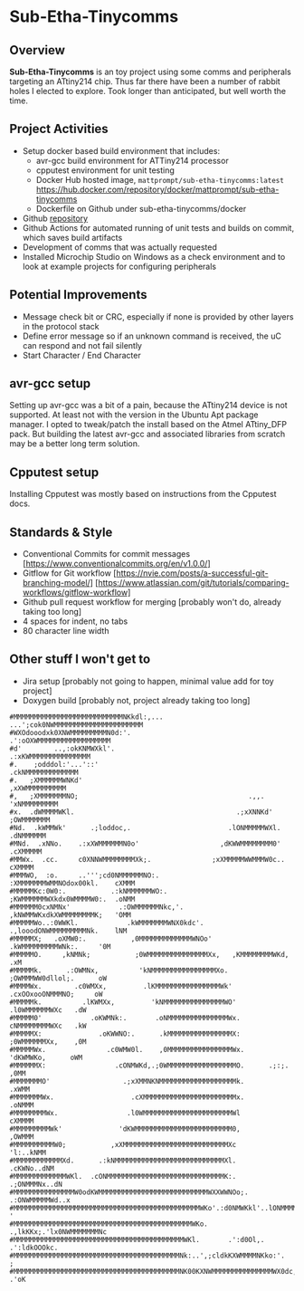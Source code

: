 # Sub-Etha-Tinycomms

## Overview

**Sub-Etha-Tinycomms** is an toy project using some comms and peripherals
targeting an ATtiny214 chip. Thus far there have been a number of rabbit holes I
elected to explore. Took longer than anticipated, but well worth the time.

## Project Activities

- Setup docker based build environment that includes:
  - avr-gcc build environment for ATTiny214 processor
  - cpputest environment for unit testing
  - Docker Hub hosted image, `mattprompt/sub-etha-tinycomms:latest`
    https://hub.docker.com/repository/docker/mattprompt/sub-etha-tinycomms
  - Dockerfile on Github under sub-etha-tinycomms/docker
- Github [repository](https://github.com/mattprompt/sub-etha-tinycomms)
- Github Actions for automated running of unit tests and builds on commit, which
  saves build artifacts
- Development of comms that was actually requested
- Installed Microchip Studio on Windows as a check environment and to look at
  example projects for configuring peripherals

## Potential Improvements

- Message check bit or CRC, especially if none is provided by other layers in
  the protocol stack
- Define error message so if an unknown command is received, the uC can respond
  and not fail silently
- Start Character / End Character

## avr-gcc setup

Setting up avr-gcc was a bit of a pain, because the ATtiny214 device is not
supported. At least not with the version in the Ubuntu Apt package manager. I
opted to tweak/patch the install based on the Atmel ATtiny_DFP pack. But
building the latest avr-gcc and associated libraries from scratch may be a
better long term solution.

## Cpputest setup

Installing Cpputest was mostly based on instructions from the Cpputest docs.

## Standards & Style

- Conventional Commits for commit messages
  [https://www.conventionalcommits.org/en/v1.0.0/]
- Gitflow for Git workflow
  [https://nvie.com/posts/a-successful-git-branching-model/]
  [https://www.atlassian.com/git/tutorials/comparing-workflows/gitflow-workflow]
- Github pull request workflow for merging [probably won't do, already taking
  too long]
- 4 spaces for indent, no tabs
- 80 character line width

## Other stuff I won't get to

- Jira setup [probably not going to happen, minimal value add for toy project]
- Doxygen build [probably not, project already taking too long]

```
#MMMMMMMMMMMMMMMMMMMMMMMMMMMNKkdl:,...         ...';cok0NWMMMMMMMMMMMMMMMMMMMMMM
#WXOdooodxk0XNWMMMMMMMMMN0d:'.                         .':oOXWMMMMMMMMMMMMMMMMMM
#d'        ..,:okKNMWXkl'.                                  .:xKWMMMMMMMMMMMMMMM
#.    ;odddol:'...'::'                                         .ckNMMMMMMMMMMMMM
#.   ;XMMMMMMWNKd'                                                ,xXWMMMMMMMMMM
#,   ;XMMMMMMMNO;                                          .,,.     'xNMMMMMMMMM
#x.  .dWMMMMWKl.                                        .;xXNNKd'     ;OWMMMMMMM
#Nd.  .kWMMWk'      .;loddoc,.                        .lONMMMMMWXl.    .dNMMMMMM
#MNd.  .xNNo.    .:xXWMMMMMMN0o'                    ,dKWWMMMMMMMM0'     .cXMMMMM
#MMWx.  .cc.     c0XNNWMMMMMMMMXk;.               ;xXMMMMMWWMMMW0c..      cXMMMM
#MMMWO,  :o.     ..''';cd0NMMMMMMNO:.            :XMMMMMMMWMMNOdox00kl.    cXMMM
#MMMMMKc:0W0:.           .:kNMMMMMMWO:.          ;KWMMMMMMWXkdx0WMMMMW0:.  .oNMM
#MMMMMM0cxNMNx'            .:OWMMMMMMNkc,'.       ,kNWMMWKxdkXWMMMMMMMMK;   'OMM
#MMMMMWo..:0WWKl.            .kWMMMMMMMWNX0kdc'.   .,looodONWMMMMMMMMMNk.    lNM
#MMMMMX;   .oXMW0:.           ,0MMMMMMMMMMMMMWNOo'     .kWMMMMMMMMMWNk:.     '0M
#MMMMMO.     ,kNMNk;           ;0WMMMMMMMMMMMMMMMXx,   ,KMMMMMMMMWKd,        .xM
#MMMMMk.      .:OWMNx,          'kNMMMMMMMMMMMMMMMMXo.  ;OWMMMWW0dllol;.      oW
#MMMMWx.        .c0WMXx,         .lKMMMMMMMMMMMMMMMMWk'  .cxOOxooONMMMNO;     oW
#MMMMMk.          .lKWMXx,         'kNMMMMMMMMMMMMMMMWO'     .l0WMMMMMMWXc   .dW
#MMMMM0'            .oKWMNk:.       .oNMMMMMMMMMMMMMMMWx.    cNMMMMMMMMWXc   .kW
#MMMMMX:              .oKWWNO:.      .kMMMMMMMMMMMMMMMMX:    ;0WMMMMMMXx,    ,0M
#MMMMMWx.               .c0WMW0l.    ,0MMMMMMMMMMMMMMMMWx.    'dKWMWKo,      oWM
#MMMMMMX:                 .cONMWKd,.;0WMMMMMMMMMMMMMMMMMO.      .;:;.       ,0MM
#MMMMMMMO'                  .;xXMMNKNMMMMMMMMMMMMMMMMMMMk.                 .xWMM
#MMMMMMMWx.                   .cXMMMMMMMMMMMMMMMMMMMMMMMx.                .oNMMM
#MMMMMMMMWx.                 .l0WMMMMMMMMMMMMMMMMMMMMMMWl                 cXMMMM
#MMMMMMMMMWk'              'dKWMMMMMMMMMMMMMMMMMMMMMMMM0,                 ,OWMMM
#MMMMMMMMMMW0;           ,xXMMMMMMMMMMMMMMMMMMMMMMMMMMXc               'l:..kNMM
#MMMMMMMMMMMMXd.      .:kNMMMMMMMMMMMMMMMMMMMMMMMMMMMXl.             .cKWNo..dNM
#MMMMMMMMMMMMMWKl.  .cONMMMMMMMMMMMMMMMMMMMMMMMMMMMMMK:.           .;ONMMMNx..dN
#MMMMMMMMMMMMMMMW0odKWMMMMMMMMMMMMMMMMMMMMMMMMMMMWXXWWNOo;.      .:ONWMMMMMWd..x
#MMMMMMMMMMMMMMMMMMMMMMMMMMMMMMMMMMMMMMMMMMMMMMWKo'.:d0NMWKkl'..lONMMMMMMMMMX: '
#MMMMMMMMMMMMMMMMMMMMMMMMMMMMMMMMMMMMMMMMMMMMWKo.     .,lkKKx;.'lx0NWMMMMMMMNc
#MMMMMMMMMMMMMMMMMMMMMMMMMMMMMMMMMMMMMMMMMMWKl.       .':d0Ol,.   .':ldkOOOkc.
#MMMMMMMMMMMMMMMMMMMMMMMMMMMMMMMMMMMMMMMMMNk:..',;cldkKXWMMMMNKko:'.           ;
#MMMMMMMMMMMMMMMMMMMMMMMMMMMMMMMMMMMMMMMMMNK00KXNWMMMMMMMMMMMMMMMWX0dc,..   .'oK
```
